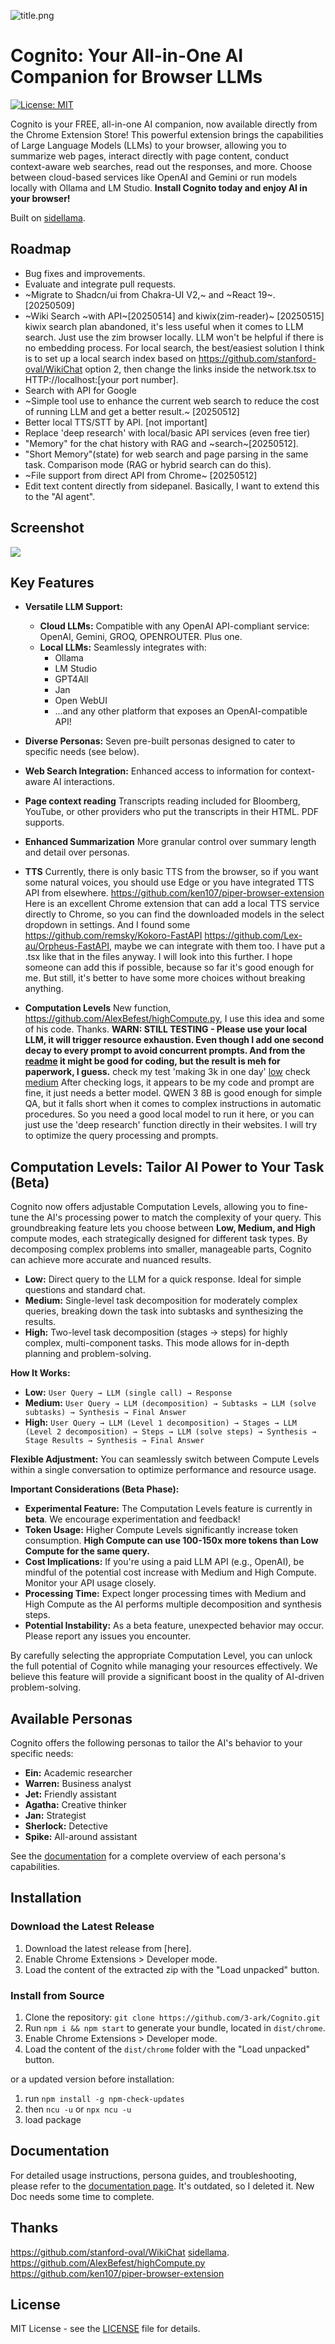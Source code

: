 ![title.png](docs/title.png)
# Cognito: Your All-in-One AI Companion for Browser LLMs

[![License: MIT](https://img.shields.io/badge/License-MIT-yellow.svg)](https://opensource.org/licenses/MIT)

Cognito is your FREE, all-in-one AI companion, now available directly from the Chrome Extension Store! This powerful extension brings the capabilities of Large Language Models (LLMs) to your browser, allowing you to summarize web pages, interact directly with page content, conduct context-aware web searches, read out the responses, and more. Choose between cloud-based services like OpenAI and Gemini or run models locally with Ollama and LM Studio. **Install Cognito today and enjoy AI in your browser!**

Built on [sidellama](https://github.com/gyopak/sidellama).
## Roadmap

*   Bug fixes and improvements.
*   Evaluate and integrate pull requests.
*   ~Migrate to Shadcn/ui from Chakra-UI V2,~ and ~React 19~. [20250509]
*   ~Wiki Search ~with API~[20250514] and kiwix(zim-reader)~ [20250515] kiwix search plan abandoned, it's less useful when it comes to LLM search. Just use the zim browser locally. LLM won't be helpful if there is no embedding process. For local search, the best/easiest solution I think is to set up a local search index based on https://github.com/stanford-oval/WikiChat option 2, then change the links inside the network.tsx to HTTP://localhost:[your port number]. 
*   Search with API for Google
*   ~Simple tool use to enhance the current web search to reduce the cost of running LLM and get a better result.~ [20250512]
*   Better local TTS/STT by API. [not important]
*   Replace 'deep research' with local/basic API services (even free tier)
*   "Memory" for the chat history with RAG and ~search~[20250512].
*   "Short Memory"(state) for web search and page parsing in the same task. Comparison mode (RAG or hybrid search can do this).
*   ~File support from direct API from Chrome~ [20250512]
*   Edit text content directly from sidepanel. Basically, I want to extend this to the "AI agent".
## Screenshot

![](docs/screenshot.png)

## Key Features

*   **Versatile LLM Support:**
    *   **Cloud LLMs:** Compatible with any OpenAI API-compliant service: OpenAI, Gemini, GROQ, OPENROUTER. Plus one.
    *   **Local LLMs:** Seamlessly integrates with:
        *   Ollama
        *   LM Studio
        *   GPT4All
        *   Jan
        *   Open WebUI
        *   ...and any other platform that exposes an OpenAI-compatible API!

*   **Diverse Personas:** Seven pre-built personas designed to cater to specific needs (see below).
*   **Web Search Integration:** Enhanced access to information for context-aware AI interactions.
*   **Page context reading** Transcripts reading included for Bloomberg, YouTube, or other providers who put the transcripts in their HTML. PDF supports.
*   **Enhanced Summarization** More granular control over summary length and detail over personas.
*   **TTS** Currently, there is only basic TTS from the browser, so if you want some natural voices, you should use Edge or you have integrated TTS API from elsewhere. https://github.com/ken107/piper-browser-extension Here is an excellent Chrome extension that can add a local TTS service directly to Chrome, so you can find the downloaded models in the select dropdown in settings. And I found some https://github.com/remsky/Kokoro-FastAPI https://github.com/Lex-au/Orpheus-FastAPI, maybe we can integrate with them too. I have put a .tsx like that in the files anyway. I will look into this further. I hope someone can add this if possible, because so far it's good enough for me. But still, it's better to have some more choices without breaking anything.
*   **Computation Levels** New function, https://github.com/AlexBefest/highCompute.py, I use this idea and some of his code. Thanks. **WARN: STILL TESTING - Please use your local LLM, it will trigger resource exhaustion. Even though I add one second decay to every prompt to avoid concurrent prompts. And from the [readme](https://github.com/AlexBefest/highCompute.py) it might be good for coding, but the result is meh for paperwork, I guess.** check my test 'making 3k in one day' [low](https://github.com/user-attachments/assets/ea26cf72-393b-4027-a26a-058086b1dd71) check [medium](https://github.com/user-attachments/assets/9ebfd187-4f3f-4370-846e-3c7c3c5e5c19) After checking logs, it appears to be my code and prompt are fine, it just needs a better model. QWEN 3 8B is good enough for simple QA, but it falls short when it comes to complex instructions in automatic procedures. So you need a good local model to run it here, or you can just use the 'deep research' function directly in their websites. I will try to optimize the query processing and prompts.

## Computation Levels: Tailor AI Power to Your Task (Beta)

Cognito now offers adjustable Computation Levels, allowing you to fine-tune the AI's processing power to match the complexity of your query. This groundbreaking feature lets you choose between **Low, Medium, and High** compute modes, each strategically designed for different task types. By decomposing complex problems into smaller, manageable parts, Cognito can achieve more accurate and nuanced results.

*   **Low:** Direct query to the LLM for a quick response. Ideal for simple questions and standard chat.
*   **Medium:** Single-level task decomposition for moderately complex queries, breaking down the task into subtasks and synthesizing the results.
*   **High:** Two-level task decomposition (stages → steps) for highly complex, multi-component tasks. This mode allows for in-depth planning and problem-solving.

**How It Works:**

*   **Low:** `User Query → LLM (single call) → Response`
*   **Medium:** `User Query → LLM (decomposition) → Subtasks → LLM (solve subtasks) → Synthesis → Final Answer`
*   **High:** `User Query → LLM (Level 1 decomposition) → Stages → LLM (Level 2 decomposition) → Steps → LLM (solve steps) → Synthesis → Stage Results → Synthesis → Final Answer`

**Flexible Adjustment:** You can seamlessly switch between Compute Levels within a single conversation to optimize performance and resource usage.

**Important Considerations (Beta Phase):**

*   **Experimental Feature:** The Computation Levels feature is currently in **beta**. We encourage experimentation and feedback!
*   **Token Usage:** Higher Compute Levels significantly increase token consumption. **High Compute can use 100-150x more tokens than Low Compute for the same query.**
*   **Cost Implications:** If you're using a paid LLM API (e.g., OpenAI), be mindful of the potential cost increase with Medium and High Compute. Monitor your API usage closely.
*   **Processing Time:** Expect longer processing times with Medium and High Compute as the AI performs multiple decomposition and synthesis steps.
*   **Potential Instability:** As a beta feature, unexpected behavior may occur. Please report any issues you encounter.

By carefully selecting the appropriate Computation Level, you can unlock the full potential of Cognito while managing your resources effectively. We believe this feature will provide a significant boost in the quality of AI-driven problem-solving.
   
## Available Personas

Cognito offers the following personas to tailor the AI's behavior to your specific needs:

*   **Ein:** Academic researcher
*   **Warren:** Business analyst
*   **Jet:** Friendly assistant
*   **Agatha:** Creative thinker
*   **Jan:** Strategist
*   **Sherlock:** Detective
*   **Spike:** All-around assistant

See the [documentation](DOCs.md) for a complete overview of each persona's capabilities.

## Installation

### Download the Latest Release

1.  Download the latest release from [here].
2.  Enable Chrome Extensions > Developer mode.
3.  Load the content of the extracted zip with the "Load unpacked" button.

### Install from Source

1.  Clone the repository: `git clone https://github.com/3-ark/Cognito.git`
2.  Run `npm i && npm start` to generate your bundle, located in `dist/chrome`.
3.  Enable Chrome Extensions > Developer mode.
4.  Load the content of the `dist/chrome` folder with the "Load unpacked" button.

or a updated version before installation:
1. run `npm install -g npm-check-updates`
2. then `ncu -u` or `npx ncu -u`
3. load package




## Documentation

For detailed usage instructions, persona guides, and troubleshooting, please refer to the [documentation page](DOCs.md).
It's outdated, so I deleted it. New Doc needs some time to complete.

## Thanks

https://github.com/stanford-oval/WikiChat
[sidellama](https://github.com/gyopak/sidellama).
https://github.com/AlexBefest/highCompute.py
https://github.com/ken107/piper-browser-extension

## License

MIT License - see the [LICENSE](LICENSE) file for details.

